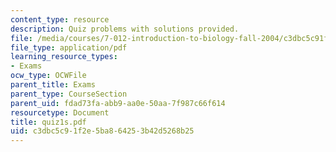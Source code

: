```yaml
---
content_type: resource
description: Quiz problems with solutions provided.
file: /media/courses/7-012-introduction-to-biology-fall-2004/c3dbc5c91f2e5ba864253b42d5268b25_quiz1s.pdf
file_type: application/pdf
learning_resource_types:
- Exams
ocw_type: OCWFile
parent_title: Exams
parent_type: CourseSection
parent_uid: fdad73fa-abb9-aa0e-50aa-7f987c66f614
resourcetype: Document
title: quiz1s.pdf
uid: c3dbc5c9-1f2e-5ba8-6425-3b42d5268b25
---
```

